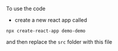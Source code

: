 
To use the code
- create a new react app called `` `` 

```
npx create-react-app demo-demo
```

and then replace the ``src`` folder with this file 

